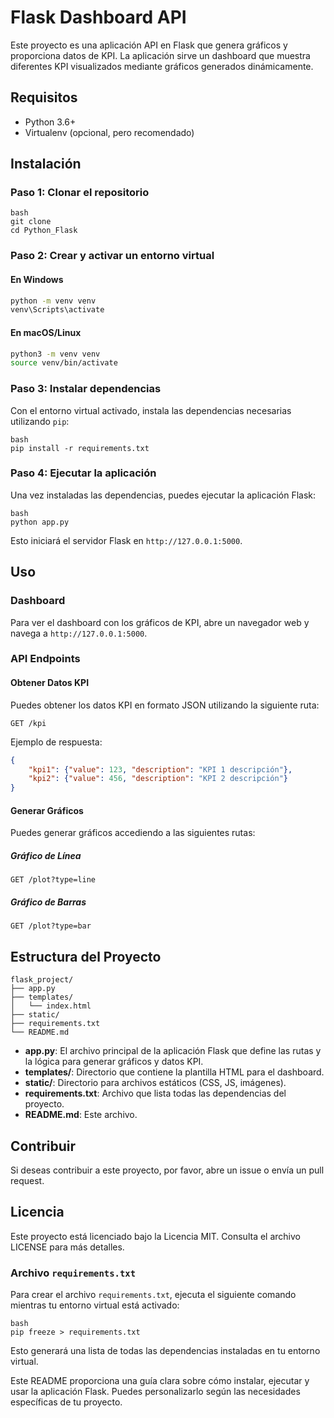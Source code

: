 
# Flask Dashboard API

Este proyecto es una aplicación API en Flask que genera gráficos y proporciona datos de KPI. La aplicación sirve un dashboard que muestra diferentes KPI visualizados mediante gráficos generados dinámicamente.

## Requisitos

- Python 3.6+
- Virtualenv (opcional, pero recomendado)

## Instalación

### Paso 1: Clonar el repositorio

```
bash
git clone 
cd Python_Flask
```

### Paso 2: Crear y activar un entorno virtual

#### En Windows

```bash
python -m venv venv
venv\Scripts\activate
```

#### En macOS/Linux

```bash
python3 -m venv venv
source venv/bin/activate
```

### Paso 3: Instalar dependencias

Con el entorno virtual activado, instala las dependencias necesarias utilizando `pip`:

```
bash
pip install -r requirements.txt
```

### Paso 4: Ejecutar la aplicación

Una vez instaladas las dependencias, puedes ejecutar la aplicación Flask:

```
bash
python app.py
```

Esto iniciará el servidor Flask en `http://127.0.0.1:5000`.

## Uso

### Dashboard

Para ver el dashboard con los gráficos de KPI, abre un navegador web y navega a `http://127.0.0.1:5000`.

### API Endpoints

#### Obtener Datos KPI

Puedes obtener los datos KPI en formato JSON utilizando la siguiente ruta:

```http
GET /kpi
```

Ejemplo de respuesta:

```json
{
    "kpi1": {"value": 123, "description": "KPI 1 descripción"},
    "kpi2": {"value": 456, "description": "KPI 2 descripción"}
}
```

#### Generar Gráficos

Puedes generar gráficos accediendo a las siguientes rutas:

##### Gráfico de Línea

```http
GET /plot?type=line
```

##### Gráfico de Barras

```http
GET /plot?type=bar
```

## Estructura del Proyecto

```
flask_project/
├── app.py
├── templates/
│   └── index.html
├── static/
├── requirements.txt
└── README.md
```

- **app.py**: El archivo principal de la aplicación Flask que define las rutas y la lógica para generar gráficos y datos KPI.
- **templates/**: Directorio que contiene la plantilla HTML para el dashboard.
- **static/**: Directorio para archivos estáticos (CSS, JS, imágenes).
- **requirements.txt**: Archivo que lista todas las dependencias del proyecto.
- **README.md**: Este archivo.

## Contribuir

Si deseas contribuir a este proyecto, por favor, abre un issue o envía un pull request.

## Licencia

Este proyecto está licenciado bajo la Licencia MIT. Consulta el archivo LICENSE para más detalles.

### Archivo `requirements.txt`

Para crear el archivo `requirements.txt`, ejecuta el siguiente comando mientras tu entorno virtual está activado:

```
bash
pip freeze > requirements.txt
```

Esto generará una lista de todas las dependencias instaladas en tu entorno virtual.

Este README proporciona una guía clara sobre cómo instalar, ejecutar y usar la aplicación Flask. Puedes personalizarlo según las necesidades específicas de tu proyecto.